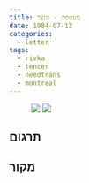 ```yaml
---
title: מעטפה - טנצר
date: 1984-07-12
categories:
  - letter
tags:
  - rivka
  - tencer
  - needtrans
  - montreal
---
```


<figure class="half">
    <a  href="/pupko-papers/assets/images/1984-07-12-tencer-1.jpg">
    <img src="/pupko-papers/assets/images/1984-07-12-tencer-1.jpg"></a>
    <a  href="/pupko-papers/assets/images/1984-07-12-tencer-2.jpg">
    <img src="/pupko-papers/assets/images/1984-07-12-tencer-2.jpg"></a>
</figure>

## תרגום

## מקור
